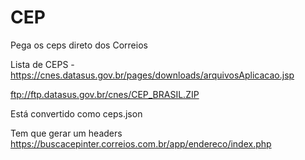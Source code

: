 # CEP
Pega os ceps direto dos Correios

Lista de CEPS - https://cnes.datasus.gov.br/pages/downloads/arquivosAplicacao.jsp

ftp://ftp.datasus.gov.br/cnes/CEP_BRASIL.ZIP

Está convertido como ceps.json

Tem que gerar um headers https://buscacepinter.correios.com.br/app/endereco/index.php 

